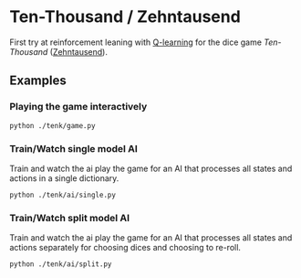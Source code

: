 # Ten-Thousand / Zehntausend

First try at reinforcement leaning with [Q-learning](https://en.wikipedia.org/wiki/Q-learning) for the dice game _Ten-Thousand_ ([Zehntausend](https://de.wikipedia.org/wiki/Zehntausend_(Spiel))).

## Examples

### Playing the game interactively

```shell
python ./tenk/game.py
```

### Train/Watch single model AI

Train and watch the ai play the game for an AI that processes all states and actions in a single dictionary.

```shell
python ./tenk/ai/single.py
```


### Train/Watch split model AI

Train and watch the ai play the game for an AI that processes all states and actions separately for choosing dices and choosing to re-roll.

```shell
python ./tenk/ai/split.py
```
